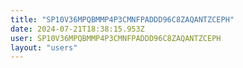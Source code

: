 ```yaml
---
title: "SP10V36MPQBMMP4P3CMNFPADDD96C8ZAQANTZCEPH"
date: 2024-07-21T18:38:15.953Z
user: SP10V36MPQBMMP4P3CMNFPADDD96C8ZAQANTZCEPH
layout: "users"
---
```

    